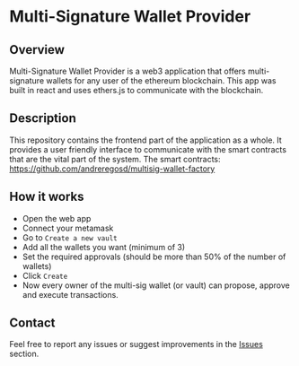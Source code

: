 # Multi-Signature Wallet Provider
## Overview
Multi-Signature Wallet Provider is a web3 application that offers multi-signature wallets for any user of the ethereum blockchain.
This app was built in react and uses ethers.js to communicate with the blockchain.

## Description
This repository contains the frontend part of the application as a whole. It provides a user friendly interface to communicate with the smart contracts that are the vital part of the system.
The smart contracts: https://github.com/andreregosd/multisig-wallet-factory

## How it works
 - Open the web app
 - Connect your metamask
 - Go to `Create a new vault`
 - Add all the wallets you want (minimum of 3)
 - Set the required approvals (should be more than 50% of the number of wallets)
 - Click `Create`
 - Now every owner of the multi-sig wallet (or vault) can propose, approve and execute transactions.

## Contact
Feel free to report any issues or suggest improvements in the [Issues](https://github.com/andreregosd/multisig-app/issues) section.